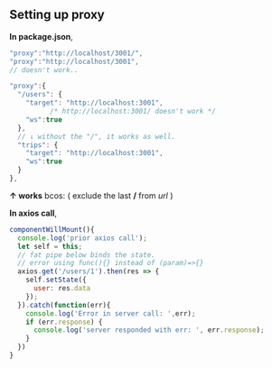 ## Setting up proxy
**In package.json**,  
```js
"proxy":"http://localhost/3001/",  
"proxy":"http://localhost/3001",
// doesn't work..
```  
```js
"proxy":{
  "/users": {
    "target": "http://localhost:3001",  
          /* http://localhost:3001/ doesn't work */
    "ws":true
  },
  // ↓ without the "/", it works as well.
  "trips": {
    "target": "http://localhost:3001",
    "ws":true
  }
},
```
**↑ works** bcos: ( exclude the last **/** from *url* )  

**In axios call**,  
```js
componentWillMount(){  
  console.log('prior axios call');
  let self = this;
  // fat pipe below binds the state.
  // error using func(){} instead of (param)=>{}
  axios.get('/users/1').then(res => {        
    self.setState({
      user: res.data
    });        
  }).catch(function(err){
    console.log('Error in server call: ',err);
    if (err.response) {
      console.log('server responded with err: ', err.response);
    }
  })
}
```
